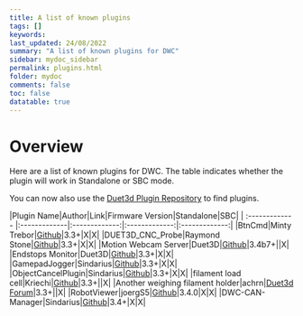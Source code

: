 ```yaml
---
title: A list of known plugins
tags: []
keywords: 
last_updated: 24/08/2022
summary: "A list of known plugins for DWC"
sidebar: mydoc_sidebar
permalink: plugins.html
folder: mydoc
comments: false
toc: false
datatable: true
---
```


# Overview

Here are a list of known plugins for DWC. The table indicates whether the plugin will work in Standalone or SBC mode.  

You can now also use the [Duet3d Plugin Repository](https://plugins.duet3d.com/) to find plugins.

<div class="datatable-begin"></div>

|Plugin Name|Author|Link|Firmware Version|Standalone|SBC|
| :------------- |:-------------|:-------------:|:-------------:|:-------------:|
|BtnCmd|Minty Trebor|[Github](https://github.com/MintyTrebor/BtnCmd/releases)|3.3+|X|X|
|DUET3D_CNC_Probe|Raymond Stone|[Github](https://github.com/raymondjstone/DUET3D_CNC_Probe/releases)|3.3+|X|X|
|Motion Webcam Server|Duet3D|[Github](https://github.com/Duet3D/DSF-Plugins/releases)|3.4b7+||X|
|Endstops Monitor|Duet3D|[Github](https://github.com/Duet3D/DSF-Plugins/releases)|3.3+|X|X|
|GamepadJogger|Sindarius|[Github](https://github.com/Sindarius/DWC_GamepadJogger_Plugin/releases)|3.3+|X|X|
|ObjectCancelPlugin|Sindarius|[Github](https://github.com/Sindarius/ObjectCancelPlugin/releases)|3.3+|X|X|
|filament load cell|Kriechi|[Github](https://github.com/Kriechi/duet-plugin-filament-load-cell)|3.3+||X|
|Another weighing filament holder|achrn|[Duet3d Forum](https://forum.duet3d.com/topic/25419/another-weighing-filament-holder)|3.3+||X|
|RobotViewer|joergS5|[Github](https://github.com/JoergS5/RobotViewer)|3.4.0|X|X|
|DWC-CAN-Manager|Sindarius|[Github](https://github.com/Sindarius/DWC-CAN-Manager/releases)|3.4+|X|X|


<div class="datatable-end"></div>